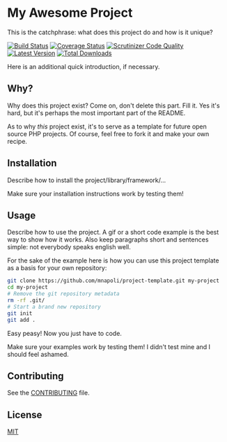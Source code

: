 # My Awesome Project

This is the catchphrase: what does this project do and how is it unique?

[![Build Status](https://img.shields.io/travis/PHP-DI/PHP-DI/master.svg?style=flat-square)](https://travis-ci.org/PHP-DI/PHP-DI)
[![Coverage Status](https://img.shields.io/coveralls/PHP-DI/PHP-DI/master.svg?style=flat-square)](https://coveralls.io/r/PHP-DI/PHP-DI?branch=master)
[![Scrutinizer Code Quality](https://img.shields.io/scrutinizer/g/PHP-DI/PHP-DI.svg?style=flat-square)](https://scrutinizer-ci.com/g/PHP-DI/PHP-DI/?branch=master)
[![Latest Version](https://img.shields.io/github/release/PHP-DI/PHP-DI.svg?style=flat-square)](https://packagist.org/packages/PHP-DI/php-di)
[![Total Downloads](https://img.shields.io/packagist/dt/PHP-DI/PHP-DI.svg?style=flat-square)](https://packagist.org/packages/PHP-DI/php-di)

Here is an additional quick introduction, if necessary.

## Why?

Why does this project exist? Come on, don't delete this part. Fill it.
Yes it's hard, but it's perhaps the most important part of the README.

As to why *this* project exist, it's to serve as a template for future open
source PHP projects. Of course, feel free to fork it and make your own recipe.

## Installation

Describe how to install the project/library/framework/…

Make sure your installation instructions work by testing them!

## Usage

Describe how to use the project. A gif or a short code example is the best
way to show how it works. Also keep paragraphs short and sentences simple: not
everybody speaks english well.

For the sake of the example here is how you can use this project template
as a basis for your own repository:

```bash
git clone https://github.com/mnapoli/project-template.git my-project
cd my-project
# Remove the git repository metadata
rm -rf .git/
# Start a brand new repository
git init
git add .
```

Easy peasy! Now you just have to code.

Make sure your examples work by testing them! I didn't test mine and I should feel ashamed.

## Contributing

See the [CONTRIBUTING](CONTRIBUTING.md) file.

## License

[MIT](https://github.com/davetotty/thesishare/blob/master/LICENSE)
